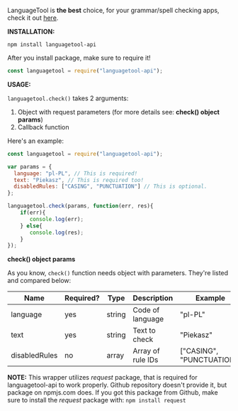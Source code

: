 LanguageTool is **the best** choice, for your grammar/spell checking apps, check it out [here](https://languagetool.org/).

**INSTALLATION:**

`npm install languagetool-api`

After you install package, make sure to require it!

```js
const languagetool = require("languagetool-api");
```

**USAGE:**

`languagetool.check()` takes 2 arguments:

1. Object with request parameters (for more details see: **check() object params**)
2. Callback function

Here's an example:

```js
const languagetool = require("languagetool-api");

var params = {
  language: "pl-PL", // This is required!
  text: "Piekasz", // This is required too!
  disabledRules: ["CASING", "PUNCTUATION"] // This is optional.
};

languagetool.check(params, function(err, res){
	if(err){
	   console.log(err);
	} else{
	   console.log(res);
	}
});
```

**check() object params**

As you know, `check()` function needs object with parameters. They're listed and compared below:

|  Name        |   Required?       | Type      |Description      |Example                  |
|--------------|-------------------|-----------|-----------------|-------------------------|
|language      |yes                | string    |Code of language |"pl-PL"                  |
|text          |yes                | string    |Text to check    |"Piekasz"                |
|disabledRules |no                 | array     |Array of rule IDs|["CASING", "PUNCTUATION"]|


**NOTE:** 
This wrapper utilizes *request* package, that is required for languagetool-api to work properly. Github repository doesn't provide it, but package on npmjs.com does. If you got this package from Github, make sure to install the *request* package with:
`npm install request`